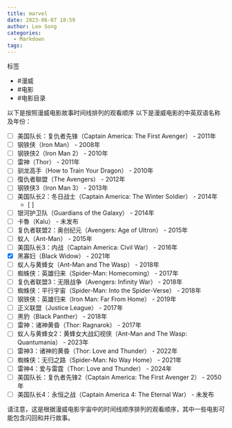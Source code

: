 ```yaml
---
title: marvel
date: 2023-06-07 18:59
author: Leo Song
categories:
  - Markdown
tags:
---
```


标签

- #漫威
- #电影
- #电影目录

以下是按照漫威电影故事时间线排列的观看顺序
以下是漫威电影的中英双语名称及年份：

- [ ] 美国队长：复仇者先锋（Captain America: The First Avenger） - 2011年
- [ ] 钢铁侠（Iron Man） - 2008年
- [ ] 钢铁侠2（Iron Man 2） - 2010年
- [ ] 雷神（Thor） - 2011年
- [ ] 驯龙高手（How to Train Your Dragon） - 2010年
- [ ] 復仇者聯盟（The Avengers） - 2012年
- [ ] 钢铁侠3（Iron Man 3） - 2013年
- [ ] 美国队长2：冬日战士（Captain America: The Winter Soldier） - 2014年
	- [ ] 
- [ ] 银河护卫队（Guardians of the Galaxy） - 2014年
- [ ] 卡魯（Kalu） - 未发布
- [ ] 复仇者联盟2：奥创纪元（Avengers: Age of Ultron） - 2015年
- [ ] 蚁人（Ant-Man） - 2015年
- [ ] 美国队长3：内战（Captain America: Civil War） - 2016年
- [x] 黑寡妇（Black Widow） - 2021年
- [ ] 蚁人与黄蜂女（Ant-Man and The Wasp） - 2018年
- [ ] 蜘蛛侠：英雄归来（Spider-Man: Homecoming） - 2017年
- [ ] 复仇者联盟3：无限战争（Avengers: Infinity War） - 2018年
- [ ] 蜘蛛侠：平行宇宙（Spider-Man: Into the Spider-Verse） - 2018年
- [ ] 钢铁侠：英雄归来（Iron Man: Far From Home） - 2019年
- [ ] 正义联盟（Justice League） - 2017年
- [ ] 黑豹（Black Panther） - 2018年
- [ ] 雷神：诸神黄昏（Thor: Ragnarok） - 2017年
- [ ] 蚁人与黄蜂女2：黄蜂女大战幻视侠（Ant-Man and The Wasp: Quantumania） - 2023年
- [ ] 雷神3：诸神的黄昏（Thor: Love and Thunder） - 2022年
- [ ] 蜘蛛侠：无归之路（Spider-Man: No Way Home） - 2021年
- [ ] 雷神4：爱与雷霆（Thor: Love and Thunder） - 2024年
- [ ] 美国队长：复仇者先锋2（Captain America: The First Avenger 2） - 2050年
- [ ] 美国队长4：永恒之战（Captain America 4: The Eternal War） - 未发布

请注意，这是根据漫威电影宇宙中的时间线顺序排列的观看顺序，其中一些电影可能包含闪回和并行故事。